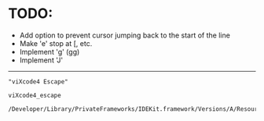 # TODO:
* Add option to prevent cursor jumping back to the start of the line
* Make 'e' stop at [, etc.
* Implement 'g' (gg)
* Implement 'J'

---

    "viXcode4 Escape"

    viXcode4_escape

    /Developer/Library/PrivateFrameworks/IDEKit.framework/Versions/A/Resources/IDETextKeyBindingSet.plist
